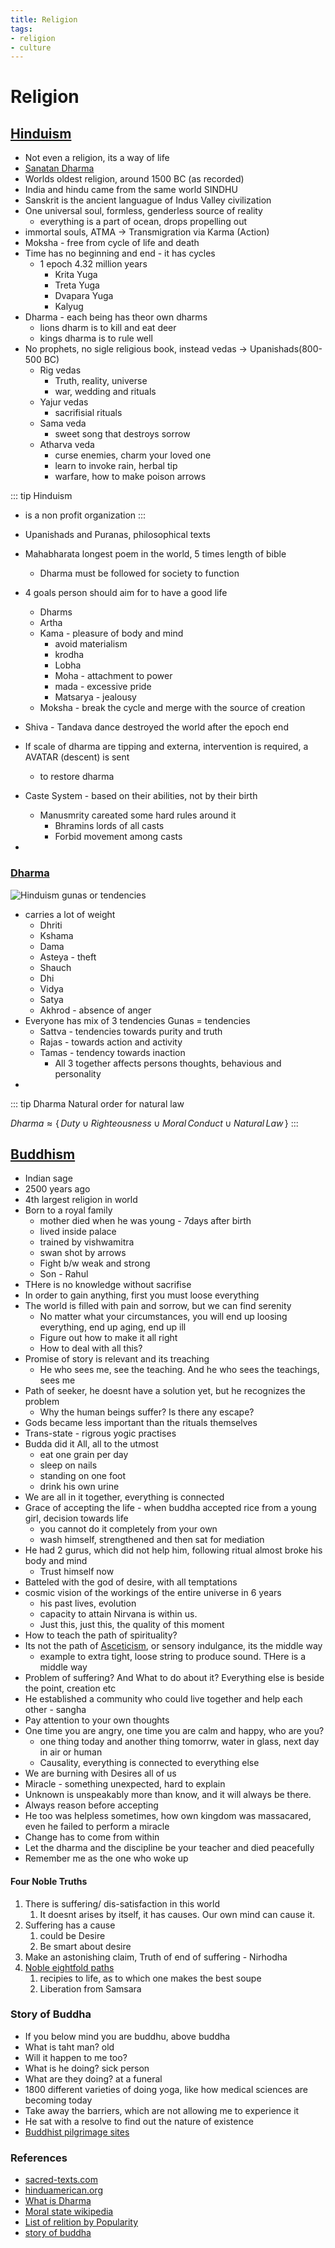 ```yaml
---
title: Religion
tags:
- religion
- culture
---
```


# Religion

<TagLinks />

## [Hinduism]

* Not even a religion, its a way of life
* [Sanatan Dharma](https://en.wikipedia.org/wiki/San%C4%81tan%C4%AB)
* Worlds oldest religion, around 1500 BC (as recorded)
* India and hindu came from the same world SINDHU
* Sanskrit is the ancient languague of Indus Valley civilization
* One universal soul, formless, genderless source of reality
  * everything is a part of ocean, drops propelling out
* immortal souls, ATMA -> Transmigration via Karma (Action)
* Moksha - free from cycle of life and death
* Time has no beginning and end - it has cycles
  * 1 epoch 4.32 million years
    * Krita Yuga
    * Treta Yuga
    * Dvapara Yuga
    * Kalyug
* Dharma - each being has theor own dharms
  * lions dharm is to kill and eat deer
  * kings dharma is to rule well
* No prophets, no sigle religious book, instead vedas -> Upanishads(800-500 BC)
  * Rig vedas
    * Truth, reality, universe
    * war, wedding and rituals
  * Yajur vedas
    * sacrifisial rituals
  * Sama veda
    * sweet song that destroys sorrow
  * Atharva veda
    * curse enemies, charm your loved one
    * learn to invoke rain, herbal tip
    * warfare, how to make poison arrows

::: tip Hinduism
* is a non profit organization
:::

* Upanishads and Puranas, philosophical texts
* Mahabharata longest poem in the world, 5 times length of bible
  * Dharma must be followed for society to function
* 4 goals person should aim for to have a good life
  * Dharms
  * Artha
  * Kama - pleasure of body and mind
    * avoid materialism
    * krodha
    * Lobha
    * Moha - attachment to power
    * mada - excessive pride
    * Matsarya - jealousy
  * Moksha - break the cycle and merge with the source of creation
* Shiva - Tandava dance destroyed the world after the epoch end
* If scale of dharma are tipping and externa, intervention is required, a AVATAR (descent) is sent
  * to restore dharma
* Caste System - based on their abilities, not by their birth
  * Manusmrity careated some hard rules around it
    * Bhramins lords of all casts
    * Forbid movement among casts
*

### [Dharma]

![Hinduism gunas or tendencies](/screenshots/gunas.png)

* carries a lot of weight
  * Dhriti
  * Kshama
  * Dama
  * Asteya - theft
  * Shauch
  * Dhi
  * Vidya
  * Satya
  * Akhrod - absence of anger
* Everyone has mix of 3 tendencies Gunas = tendencies
  * Sattva - tendencies towards purity and truth
  * Rajas - towards action and activity
  * Tamas - tendency towards inaction
    * All 3 together affects persons thoughts, behavious and personality
*

::: tip Dharma
Natural order for natural law

$Dharma \approx	\{ \, Duty \cup Righteousness \cup Moral \, Conduct \cup Natural \, Law \, \}$
:::

## [Buddhism]

* Indian sage
* 2500 years ago
* 4th largest religion in world
* Born to a royal family
  * mother died when he was young - 7days after birth
  * lived inside palace
  * trained by vishwamitra
  * swan shot by arrows
  * Fight b/w weak and strong
  * Son - Rahul
* THere is no knowledge without sacrifise
* In order to gain anything, first you  must loose everything
* The world is filled with pain and sorrow, but we can find serenity
  * No matter what your circumstances, you will end up loosing everything, end up aging, end up ill
  * Figure out how to make it all right
  * How to deal with all this?
* Promise of story is relevant and its treaching
  * He who sees me, see the teaching. And he who sees the teachings, sees me
* Path of seeker, he doesnt have a solution yet, but he recognizes the problem
  * Why the human beings suffer? Is there any escape?
* Gods became less important than the rituals themselves
* Trans-state - rigrous yogic practises
* Budda did it All, all to the utmost
  * eat one grain per day
  * sleep on nails
  * standing on one foot
  * drink his own urine
* We are all in it together, everything is connected
* Grace of accepting the life - when buddha accepted rice from a young girl, decision towards life
  * you cannot do it completely from your own
  * wash himself, strengthened and then sat for mediation
* He had 2 gurus, which did not help him, following ritual almost broke his body and mind
  * Trust himself now
* Batteled with the god of desire, with all temptations
* cosmic vision of the workings of the entire universe in 6 years
  * his past lives, evolution
  * capacity to attain Nirvana is within us.
  * Just this, just this, the quality of this moment
* How to teach the path of spirituality?
* Its not the path of [Asceticism], or sensory indulgance, its the middle way
  * example to extra tight, loose string to produce sound. THere is a  middle way
* Problem of suffering? And What to do about it? Everything else is beside the point, creation etc
* He established a community who could live together and help each other - sangha
* Pay attention to your own thoughts
* One time you are angry, one time you are calm and happy, who are you?
  * one thing today and another thing tomorrw, water in glass, next day in air or human
  * Causality, everything is connected to everything else
* We are burning with Desires all of us
* Miracle - something unexpected, hard to explain
* Unknown is unspeakably more than know, and it will always be there.
* Always reason before accepting
* He too was helpless sometimes, how own kingdom was massacared, even he failed to perform a miracle
* Change has to come from within
* Let the dharma and the discipline be your teacher and died peacefully
* Remember me as the one who woke up

#### Four Noble Truths

1. There is suffering/ dis-satisfaction in this world
   1. It doesnt arises by itself, it has causes. Our own mind can cause it.
2. Suffering has a cause
   1. could be Desire
   2. Be smart about desire
3. Make an astonishing claim, Truth of end of suffering - Nirhodha
4. [Noble eightfold paths](https://en.wikipedia.org/wiki/Noble_Eightfold_Path)
   1. recipies to life, as to which one makes the best soupe
   2. Liberation from Samsara


### Story of Buddha

* If you below mind you are buddhu, above buddha
* What is taht man? old
* Will it happen to me too?
* What is he doing? sick person
* What are they doing? at a funeral
* 1800 different varieties of doing yoga, like how medical sciences are becoming today
* Take away the barriers, which are not allowing me to experience it
* He sat with a resolve to find out the nature of existence
* [Buddhist pilgrimage sites](https://en.wikipedia.org/wiki/Buddhist_pilgrimage_sites)



[Hinduism]: https://en.wikipedia.org/wiki/Hinduism
[Dharma]: https://en.wikipedia.org/wiki/Dharma
[Buddhism]: https://en.wikipedia.org/wiki/Buddhism
[Asceticism]: https://en.wikipedia.org/wiki/Asceticism

### References

* [sacred-texts.com](https://www.sacred-texts.com/hin/index.htm)
* [hinduamerican.org](https://www.hinduamerican.org/)
* [What is Dharma](https://youtu.be/Y6x9Ms2IXVg)
* [Moral state wikipedia](https://en.wikipedia.org/wiki/Moral_character)
* [List of relition by Popularity](https://en.wikipedia.org/wiki/List_of_religious_populations)
* [story of buddha](https://youtu.be/EDgd8LT9AL4)

<Footer />
